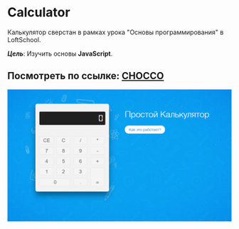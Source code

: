 # Calculator

Калькулятор сверстан в рамках урока "Основы программирования" в LoftSchool.

***Цель***: Изучить основы **JavaScript**.

## Посмотреть по ссылке: [CHOCCO](https://alkhimovmv.github.io/Calc/)
![chocco](img/screenshot.PNG "demo calc")
